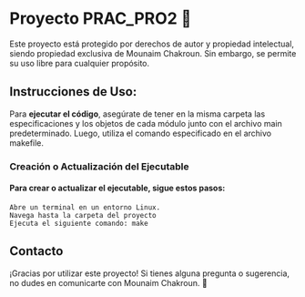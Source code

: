 # Proyecto PRAC_PRO2   :turtle:

Este proyecto está protegido por derechos de autor y propiedad intelectual, siendo propiedad exclusiva de Mounaim Chakroun. Sin embargo, se permite su uso libre para cualquier propósito.


## Instrucciones de Uso:

Para **ejecutar el código**, asegúrate de tener en la misma carpeta las especificaciones y los objetos de cada módulo junto con el archivo main predeterminado. Luego, utiliza el comando especificado en el archivo makefile.
### Creación o Actualización del Ejecutable

#### Para crear o actualizar el ejecutable, sigue estos pasos:

    Abre un terminal en un entorno Linux.
    Navega hasta la carpeta del proyecto  
    Ejecuta el siguiente comando: make
    
    
## Contacto

¡Gracias por utilizar este proyecto! Si tienes alguna pregunta o sugerencia, no dudes en comunicarte con Mounaim Chakroun. :turtle:
